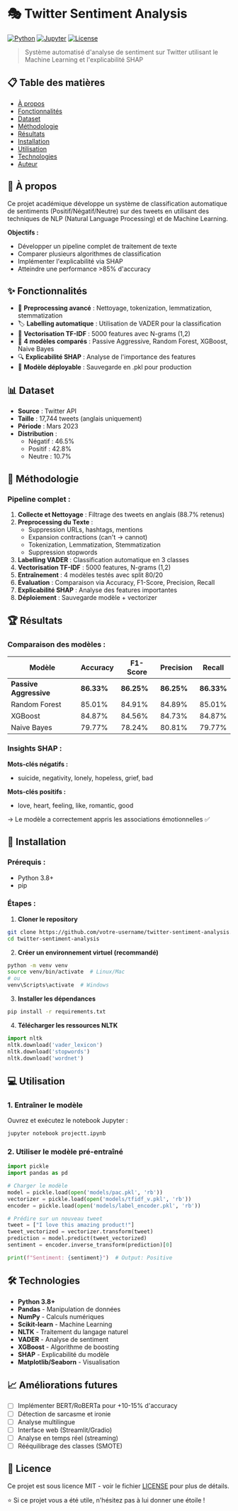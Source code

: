 # 🎭 Twitter Sentiment Analysis

[![Python](https://img.shields.io/badge/Python-3.8+-blue.svg)](https://www.python.org/)
[![Jupyter](https://img.shields.io/badge/Jupyter-Notebook-orange.svg)](https://jupyter.org/)
[![License](https://img.shields.io/badge/License-MIT-green.svg)](LICENSE)

> Système automatisé d'analyse de sentiment sur Twitter utilisant le Machine Learning et l'explicabilité SHAP

## 📋 Table des matières

- [À propos](#à-propos)
- [Fonctionnalités](#fonctionnalités)
- [Dataset](#dataset)
- [Méthodologie](#méthodologie)
- [Résultats](#résultats)
- [Installation](#installation)
- [Utilisation](#utilisation)
- [Technologies](#technologies)
- [Auteur](#auteur)

## 🎯 À propos

Ce projet académique développe un système de classification automatique de sentiments (Positif/Négatif/Neutre) sur des tweets en utilisant des techniques de NLP (Natural Language Processing) et de Machine Learning.

**Objectifs :**
- Développer un pipeline complet de traitement de texte
- Comparer plusieurs algorithmes de classification
- Implémenter l'explicabilité via SHAP
- Atteindre une performance >85% d'accuracy

## ✨ Fonctionnalités

- 🧹 **Preprocessing avancé** : Nettoyage, tokenization, lemmatization, stemmatization
- 🏷️ **Labelling automatique** : Utilisation de VADER pour la classification
- 🔢 **Vectorisation TF-IDF** : 5000 features avec N-grams (1,2)
- 🤖 **4 modèles comparés** : Passive Aggressive, Random Forest, XGBoost, Naive Bayes
- 🔍 **Explicabilité SHAP** : Analyse de l'importance des features
- 💾 **Modèle déployable** : Sauvegarde en .pkl pour production

## 📊 Dataset

- **Source** : Twitter API
- **Taille** : 17,744 tweets (anglais uniquement)
- **Période** : Mars 2023
- **Distribution** : 
  - Négatif : 46.5%
  - Positif : 42.8%
  - Neutre : 10.7%

## 🔬 Méthodologie

### Pipeline complet :

1. **Collecte et Nettoyage** : Filtrage des tweets en anglais (88.7% retenus)
2. **Preprocessing du Texte** : 
   - Suppression URLs, hashtags, mentions
   - Expansion contractions (can't → cannot)
   - Tokenization, Lemmatization, Stemmatization
   - Suppression stopwords
3. **Labelling VADER** : Classification automatique en 3 classes
4. **Vectorisation TF-IDF** : 5000 features, N-grams (1,2)
5. **Entraînement** : 4 modèles testés avec split 80/20
6. **Évaluation** : Comparaison via Accuracy, F1-Score, Precision, Recall
7. **Explicabilité SHAP** : Analyse des features importantes
8. **Déploiement** : Sauvegarde modèle + vectorizer

## 🏆 Résultats

### Comparaison des modèles :

| Modèle | Accuracy | F1-Score | Precision | Recall |
|--------|----------|----------|-----------|--------|
| **Passive Aggressive** | **86.33%** | **86.25%** | **86.25%** | **86.33%** |
| Random Forest | 85.01% | 84.91% | 84.89% | 85.01% |
| XGBoost | 84.87% | 84.56% | 84.73% | 84.87% |
| Naive Bayes | 79.77% | 78.24% | 80.81% | 79.77% |

### Insights SHAP :

**Mots-clés négatifs :**
- suicide, negativity, lonely, hopeless, grief, bad

**Mots-clés positifs :**
- love, heart, feeling, like, romantic, good

→ Le modèle a correctement appris les associations émotionnelles ✅

## 🚀 Installation

### Prérequis :
- Python 3.8+
- pip

### Étapes :

1. **Cloner le repository**
```bash
git clone https://github.com/votre-username/twitter-sentiment-analysis.git
cd twitter-sentiment-analysis
```

2. **Créer un environnement virtuel (recommandé)**
```bash
python -m venv venv
source venv/bin/activate  # Linux/Mac
# ou
venv\Scripts\activate  # Windows
```

3. **Installer les dépendances**
```bash
pip install -r requirements.txt
```

4. **Télécharger les ressources NLTK**
```python
import nltk
nltk.download('vader_lexicon')
nltk.download('stopwords')
nltk.download('wordnet')
```

## 💻 Utilisation

### 1. Entraîner le modèle

Ouvrez et exécutez le notebook Jupyter :
```bash
jupyter notebook projectt.ipynb
```

### 2. Utiliser le modèle pré-entraîné

```python
import pickle
import pandas as pd

# Charger le modèle
model = pickle.load(open('models/pac.pkl', 'rb'))
vectorizer = pickle.load(open('models/tfidf_v.pkl', 'rb'))
encoder = pickle.load(open('models/label_encoder.pkl', 'rb'))

# Prédire sur un nouveau tweet
tweet = ["I love this amazing product!"]
tweet_vectorized = vectorizer.transform(tweet)
prediction = model.predict(tweet_vectorized)
sentiment = encoder.inverse_transform(prediction)[0]

print(f"Sentiment: {sentiment}")  # Output: Positive
```

## 🛠️ Technologies

- **Python 3.8+**
- **Pandas** - Manipulation de données
- **NumPy** - Calculs numériques
- **Scikit-learn** - Machine Learning
- **NLTK** - Traitement du langage naturel
- **VADER** - Analyse de sentiment
- **XGBoost** - Algorithme de boosting
- **SHAP** - Explicabilité du modèle
- **Matplotlib/Seaborn** - Visualisation

## 📈 Améliorations futures

- [ ] Implémenter BERT/RoBERTa pour +10-15% d'accuracy
- [ ] Détection de sarcasme et ironie
- [ ] Analyse multilingue
- [ ] Interface web (Streamlit/Gradio)
- [ ] Analyse en temps réel (streaming)
- [ ] Rééquilibrage des classes (SMOTE)

## 📄 Licence

Ce projet est sous licence MIT - voir le fichier [LICENSE](LICENSE) pour plus de détails.

⭐ Si ce projet vous a été utile, n'hésitez pas à lui donner une étoile !
